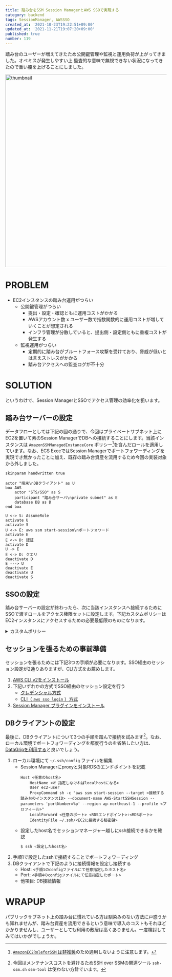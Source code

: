 ```yaml
---
title: 踏み台をSSM Session ManagerとAWS SSOで実現する
category: backend
tags: SessionManager, AWSSSO
created_at: '2021-10-23T19:22:51+09:00'
updated_at: '2021-11-21T19:07:20+09:00'
published: true
number: 119
---
```


踏み台のユーザーが増えてきたため公開鍵管理や監視と運用負荷が上がってきました。オペミスが発生しやすい上 監査的な意味で無視できない状況になってきたので重い腰を上げることにしました。

<img width="600" alt="thumbnail" src="https://img.esa.io/uploads/production/attachments/16651/2021/11/21/97367/55d3ea6d-f5fb-4f51-bb8f-21e61e3c9238.png">

# PROBLEM
- EC2インスタンスの踏み台運用がつらい
    - 公開鍵管理がつらい
        - 提出・設定・確認ともに運用コストがかかる
        - AWSアカウント数 x ユーザー数で指数関数的に運用コストが増していくことが想定される
        - インフラ管理が分散していると、提出側・設定側ともに重複コストが発生する
    - 監視運用がつらい
        - 定期的に踏み台がブルートフォース攻撃を受けており、脅威が低いとは言えストレスがかかる
        - 踏み台アクセスへの監査ログが不十分

# SOLUTION
というわけで、Session ManagerとSSOでアクセス管理の効率化を狙います。

## 踏み台サーバーの設定
データフローとしては下記の図の通りで、今回はプライベートサブネット上にEC2を置いて素のSession ManagerでDBへの接続することにします。当該インスタンスは `AmazonSSMManagedInstanceCore` ポリシー[^1]を含んだロールを適用しています。なお、ECS ExecではSession Managerでポートフォワーディングを実現でき無かったことに加え、既存の踏み台資産を流用するため今回の実装対象から外しました。

[^1]: [`AmazonEC2RoleforSSM` は非推奨](https://dev.classmethod.jp/articles/check-amazonec2roleforssm-policy/)のため適用しないように注意します。

```uml
skinparam handwritten true

actor "端末\nDBクライアント" as U
box AWS
    actor "STS/SSO" as S
    participant "踏み台サーバ\nprivate subnet" as E
    database DB as D
end box

U <-> S: AssumeRole
activate U
activate S
U <-> E: aws ssm start-session\nポートフォワード
activate E
E <-> D: 認証
activate D
U -> E
E <-> D: クエリ
deactivate D
E ---> U
deactivate E
deactivate U
deactivate S
```

## SSOの設定
踏み台サーバーの設定が終わったら、次に当該インスタンスへ接続するためにSSOで渡すロールをアクセス権限セットに設定します。下記カスタムポリシーはEC2インスタンスにアクセスするための必要最低限のものになります。

<details><summary>カスタムポリシー</summary>

```json
{
    "Version": "2012-10-17",
    "Statement": [
        {
            "Effect": "Allow",
            "Action": [
                "cloudwatch:PutMetricData",
                "ds:CreateComputer",
                "ds:DescribeDirectories",
                "ec2:DescribeInstanceStatus",
                "logs:*",
                "ssm:*",
                "ec2messages:*"
            ],
            "Resource": "*"
        },
        {
            "Effect": "Allow",
            "Action": [
                "ssm:StartSession"
            ],
            "Resource": [
                "arn:aws:ssm:*:*:session/<EC2インスタンスID>",
                "arn:aws:ec2:*:*:instance/<EC2インスタンスID>"
            ]
        },
        {
            "Effect": "Deny",
            "Action": [
                "ssm:Describe*",
                "ssm:Get*",
                "ssm:List*",
                "logs:Describe*",
                "logs:Get*",
                "logs:List*"
            ],
            "Resource": "*"
        },
        {
            "Effect": "Allow",
            "Action": "iam:CreateServiceLinkedRole",
            "Resource": "arn:aws:iam::*:role/aws-service-role/ssm.amazonaws.com/AWSServiceRoleForAmazonSSM*",
            "Condition": {
                "StringLike": {
                    "iam:AWSServiceName": "ssm.amazonaws.com"
                }
            }
        },
        {
            "Effect": "Allow",
            "Action": "iam:CreateServiceLinkedRole",
            "Resource": "arn:aws:iam::*:role/aws-service-role/ssm.amazonaws.com/AWSServiceRoleForAmazonSSM*",
            "Condition": {
                "StringLike": {
                    "iam:AWSServiceName": "ssm.amazonaws.com"
                }
            }
        },
        {
            "Effect": "Allow",
            "Action": [
                "iam:DeleteServiceLinkedRole",
                "iam:GetServiceLinkedRoleDeletionStatus"
            ],
            "Resource": "arn:aws:iam::*:role/aws-service-role/ssm.amazonaws.com/AWSServiceRoleForAmazonSSM*"
        },
        {
            "Effect": "Allow",
            "Action": [
                "ssmmessages:CreateControlChannel",
                "ssmmessages:CreateDataChannel",
                "ssmmessages:OpenControlChannel",
                "ssmmessages:OpenDataChannel"
            ],
            "Resource": "*"
        }
    ]
}
```
</details>

## セッションを張るための事前準備
セッションを張るためには下記3つの手順が必要になります。SSO経由のセッション設定が2通りありますが、CLI方式をお薦めします。

1. [AWS CLI v2をインストール](https://docs.aws.amazon.com/ja_jp/cli/latest/userguide/install-cliv2.html)
2. 下記いずれかの方式でSSO経由のセッション設定を行う
    - [クレデンシャル方式](https://aws.amazon.com/jp/blogs/news/aws-single-sign-on-now-enables-command-line-interface-access-for-aws-accounts-using-corporate-credentials/)
    - [CLI（ `aws sso login` ）方式](https://docs.aws.amazon.com/ja_jp/cli/latest/userguide/cli-configure-sso.html)
3. [Session Manager プラグインをインストール](https://docs.aws.amazon.com/ja_jp/systems-manager/latest/userguide/session-manager-working-with-install-plugin.html)

## DBクライアントの設定
最後に、DBクライアントについて3つの手順を踏んで接続を試みます[^2]。なお、ローカル環境でポートフォワーディングを都度行うのを省略したい方は、[DataGripを利用する](https://zenn.dev/nabinno/articles/ssm-session-manager-for-datagrip)と良いでしょう。

[^2]: 今回はメンテナンスコストを避けるためSSH over SSMの関連ツール `ssh-ssm.sh` `ssm-tool` は使わない方針でいます。

1. ローカル環境にて `~/.ssh/config` ファイルを編集
    - Session Managerにproxyと対象RDSのエンドポイントを記載
        ```config
        Host <任意のhost名>
            HostName <※ 指定しなければlocalhostになる>
            User ec2-user
            ProxyCommand sh -c "aws ssm start-session --target <接続する踏み台のインスタンスID> --document-name AWS-StartSSHSession --parameters 'portNumber=%p' --region ap-northeast-1 --profile <プロフィール>"
            LocalForward <任意のポート> <RDSエンドポイント>:<RDSポート>
            IdentityFile ~/.ssh/<EC2に接続する秘密鍵>
        ```
    - 設定したhost名でセッションマネージャー越しにssh接続できるかを確認
        ```sh
        $ ssh <設定したhost名>
        ```
2. 手順1で設定したsshで接続することでポートフォワーディング
3. DBクライアントで下記のように接続情報を設定し接続する
    - Host: `<手順1のconfigファイルにて任意指定したホスト名>`
    - Port: `<手順4のconfigファイルにて任意指定したポート>`
    - 他項目: DB接続情報

# WRAPUP
パブリックサブネット上の踏み台に慣れている方は馴染みのない方法に戸惑うかも知れませんが、踏み台資産を流用できるという意味で導入のコストもそれほどかかりませんし、ユーザーとしても利用の敷居は高くありません。一度検討してみてはいかがでしょうか。

